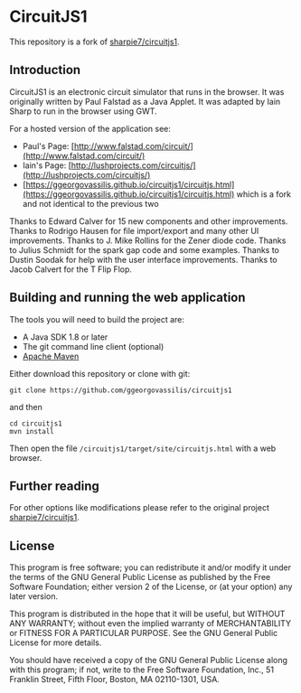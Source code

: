 # CircuitJS1

This repository is a fork of [sharpie7/circuitjs1](https://github.com/sharpie7/circuitjs1).


## Introduction

CircuitJS1 is an electronic circuit simulator that runs in the browser. It was originally written by Paul Falstad as a Java Applet. It was adapted by Iain Sharp to run in the browser using GWT.

For a hosted version of the application see:

* Paul's Page: [http://www.falstad.com/circuit/](http://www.falstad.com/circuit/)
* Iain's Page: [http://lushprojects.com/circuitjs/](http://lushprojects.com/circuitjs/)
* [https://ggeorgovassilis.github.io/circuitjs1/circuitjs.html](https://ggeorgovassilis.github.io/circuitjs1/circuitjs.html) which is a fork and not identical to the previous two

Thanks to Edward Calver for 15 new components and other improvements. Thanks to Rodrigo Hausen for file import/export and many other UI improvements. Thanks to J. Mike Rollins for the Zener diode code. Thanks to Julius Schmidt for the spark gap code and some examples. Thanks to Dustin Soodak for help with the user interface improvements. Thanks to Jacob Calvert for the T Flip Flop. 

## Building and running the web application

The tools you will need to build the project are:

* A Java SDK 1.8 or later
* The git command line client (optional)
* [Apache Maven](https://maven.apache.org/)

Either download this repository or clone with git:

`git clone https://github.com/ggeorgovassilis/circuitjs1`

and then 

```
cd circuitjs1
mvn install
```

Then open the file `/circuitjs1/target/site/circuitjs.html` with a web browser.

## Further reading

For other options like modifications please refer to the original project [sharpie7/circuitjs1](https://github.com/sharpie7/circuitjs1).

## License

This program is free software; you can redistribute it and/or
modify it under the terms of the GNU General Public License
as published by the Free Software Foundation; either version 2
of the License, or (at your option) any later version.

This program is distributed in the hope that it will be useful,
but WITHOUT ANY WARRANTY; without even the implied warranty of
MERCHANTABILITY or FITNESS FOR A PARTICULAR PURPOSE.  See the
GNU General Public License for more details.

You should have received a copy of the GNU General Public License
along with this program; if not, write to the Free Software
Foundation, Inc., 51 Franklin Street, Fifth Floor, Boston, MA  02110-1301, USA.
